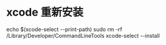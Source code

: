# xcode 重新安装

echo $(xcode-select --print-path)
sudo rm -rf /Library/Developer/CommandLineTools
xcode-select --install
